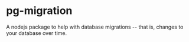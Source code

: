 # pg-migration
A nodejs package to help with database migrations -- that is, changes to your database over time.
